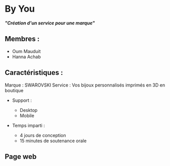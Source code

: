 # By You

 ___"Création d'un service pour une marque"___


## Membres :

  - Oum Mauduit
  - Hanna Achab

  
## Caractéristiques :

Marque : SWAROVSKI
Service : Vos bijoux personnalisés imprimés en 3D en boutique
  
- Support : 
  - Desktop
  - Mobile

- Temps imparti : 
  - 4 jours de conception
  - 15 minutes de soutenance orale

## Page web 
